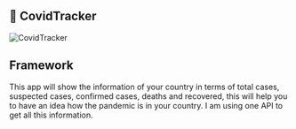 ## :rocket: CovidTracker

![CovidTracker](https://i.imgur.com/AVdgIFJ.png)


## Framework
This app will show the information of your country in terms of total cases, suspected cases, confirmed cases, deaths and recovered, this will help you to have an idea how the pandemic is in your country. I am using one API to get all this information.


